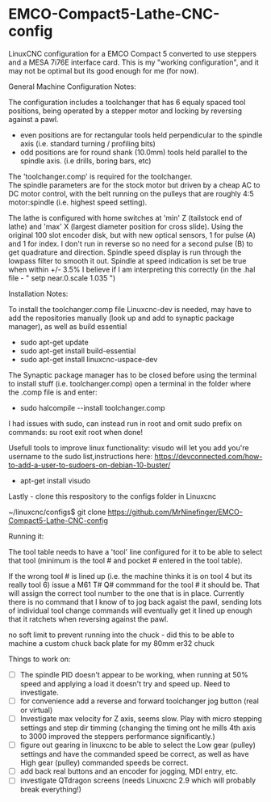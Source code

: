 # EMCO-Compact5-Lathe-CNC-config
LinuxCNC configuration for a EMCO Compact 5 converted to use steppers and a MESA 7i76E interface card.
This is my "working configuration", and it may not be optimal but its good enough for me (for now).

General Machine Configuration Notes:

The configuration includes a toolchanger that has 6 equaly spaced tool positions, being operated by a stepper motor and locking by reversing against a pawl.
- even positions are for rectangular tools held perpendicular to the spindle axis (i.e. standard turning / profiling bits)
- odd positions are for round shank (10.0mm) tools held parallel to the spindle axis. (i.e drills, boring bars, etc)

The 'toolchanger.comp' is required for the toolchanger.  
The spindle parameters are for the stock motor but driven by a cheap AC to DC motor control, with the belt running on the pulleys that are roughly 4:5 motor:spindle (i.e. highest speed setting).

The lathe is configured with home switches at 'min' Z (tailstock end of lathe) and 'max' X (largest diameter position for cross slide).
Using the original 100 slot encoder disk, but with new optical sensors, 1 for pulse (A) and 1 for index. I don't run in reverse so no need for a second pulse (B) to get quadrature and direction.
Spindle speed display is run through the lowpass filter to smooth it out.
Spindle at speed indication is set be true when within +/- 3.5% I believe if I am interpreting this correctly (in the .hal file - "  setp near.0.scale 1.035 ")

Installation Notes:

To install the toolchanger.comp file Linuxcnc-dev is needed, may have to add the repositories manually (look up and add to synaptic package manager), as well as build essential

- sudo apt-get update
- sudo apt-get install build-essential
- sudo apt-get install linuxcnc-uspace-dev

The Synaptic package manager has to be closed before using the terminal to install stuff (i.e. toolchanger.comp)
open a terminal in the folder where the .comp file is and enter:

- sudo halcompile --install toolchanger.comp

I had issues with sudo, can instead run in root and omit sudo prefix on commands:  su root
exit root when done!

Usefull tools to improve linux functionality:
visudo will let you add you're username to the sudo list,instructions here: https://devconnected.com/how-to-add-a-user-to-sudoers-on-debian-10-buster/
- apt-get install visudo

Lastly - clone this respository to the configs folder in Linuxcnc

~/linuxcnc/configs$ git clone https://github.com/MrNinefinger/EMCO-Compact5-Lathe-CNC-config

Running it:

The tool table needs to have a 'tool' line configured for it to be able to select that tool (minimum is the tool # and pocket # entered in the tool table).

If the wrong tool # is lined up (i.e. the machine thinks it is on tool 4 but its really tool 6) issue a M61 T# Q# commmand for the tool # it should be. That will assign the correct tool number to the one that is in place.
Currently there is no command that I know of to jog back agaist the pawl, sending lots of individual tool change commands will eventually get it lined up enough that it ratchets when reversing against the pawl.  

no soft limit to prevent running into the chuck - did this to be able to machine a custom chuck back plate for my 80mm er32 chuck 

Things to work on:

- [ ]  The spindle PID doesn't appear to be working,  when running at 50% speed and applying a load it doesn't try and speed up.  Need to investigate.
- [ ]  for convenience add a reverse and forward toolchanger jog button (real or virtual)
- [ ]  Investigate max velocity for Z axis, seems slow.  Play with micro stepping settings and step dir timming (changing the timing ont he mills 4th axis to 3000 improved the steppers performance significantly.)
- [ ]  figure out gearing in linuxcnc to be able to select the Low gear (pulley) settings and have the commanded speed be correct, as well as have High gear (pulley) commanded speeds be correct.
- [ ]  add back real buttons and an encoder for jogging, MDI entry, etc.
- [ ]  investigate QTdragon screens (needs Linuxcnc 2.9  which will probably break everything!)
